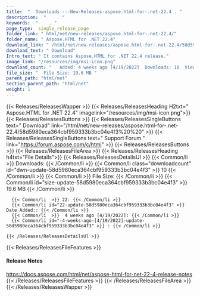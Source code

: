 ```yaml
---
title:  "  Downloads ---New-Releases-aspose.html-for-.net-22.4 . " 
description:  "    . " 
keywords:  "    . " 
page_type:  single_release_page
folder_link: " html/net/new-releases/aspose.html-for-.net-22.4/"
folder_name: " Aspose.HTML for .NET 22.4"
download_link: " /html/net/new-releases/aspose.html-for-.net-22.4/58d5980eca364cbf959333b3bc04e4f3"
download_text: " Download"
Intro_text: " It contains Aspose.HTML for .NET 22.4 release."
image_link: "/resources/img/msi-icon.png"
download_count: "   Added: 4 weeks ago [4/19/2022]  Downloads: 10  Views: 21"
file_size: "  File Size: 19.6 MB "
parent_path: "html/net"
section_parent_path: "html/net"
weight: 1 
---
```


{{< Releases/ReleasesWapper >}}
  {{< Releases/ReleasesHeading H2txt=" Aspose.HTML for .NET 22.4" imagelink="/resources/img/msi-icon.png">}}
  {{< Releases/ReleasesButtons >}}
    {{< Releases/ReleasesSingleButtons text=" Download" link="/html/net/new-releases/aspose.html-for-.net-22.4/58d5980eca364cbf959333b3bc04e4f3%20%20" >}}
    {{< Releases/ReleasesSingleButtons text=" Support Forum " link="https://forum.aspose.com/c/html" >}}
  {{< Releases/ReleasesButtons >}}
  {{< Releases/ReleasesFileArea >}}
    {{< Releases/ReleasesHeading h4txt="File Details">}}
    {{< Releases/ReleasesDetailsUl >}}
            {{< Common/li  >}} Downloads: {{< /Common/li >}} 
      {{< Common/li class="downloadcount" id="dwn-update-58d5980eca364cbf959333b3bc04e4f3" >}} 10 {{< /Common/li >}} 
      {{< Common/li  >}} File Size: {{< /Common/li >}} 
      {{< Common/li id="size-update-58d5980eca364cbf959333b3bc04e4f3" >}} 19.6 MB {{< /Common/li >}} 

      {{< Common/li  >}} 22: {{< /Common/li >}} 
      {{< Common/li id="22-update-58d5980eca364cbf959333b3bc04e4f3" >}} Date Added:: {{< /Common/li >}} 
      {{< Common/li  >}}  4 weeks ago [4/19/2022]: {{< /Common/li >}} 
      {{< Common/li id="-4-weeks-ago-[4/19/2022]-update-58d5980eca364cbf959333b3bc04e4f3" >}} : {{< /Common/li >}} 

    {{< /Releases/ReleasesDetailsUl >}}

  {{< Releases/ReleasesFileFeatures >}}
      <h4>Release Notes</h4><div><a href="https://docs.aspose.com/html/net/aspose-html-for-net-22-4-release-notes">https://docs.aspose.com/html/net/aspose-html-for-net-22-4-release-notes</a></div>
  {{< /Releases/ReleasesFileFeatures >}}
 {{< /Releases/ReleasesFileArea >}}
{{< /Releases/ReleasesWapper >}}


